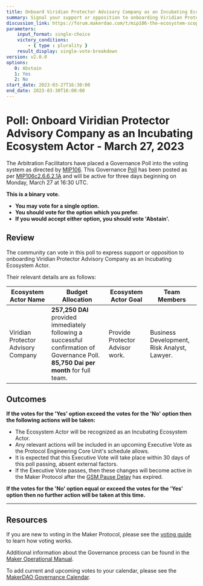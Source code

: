 ```yaml
---
title: Onboard Viridian Protector Advisory Company as an Incubating Ecosystem Actor - March 27, 2023
summary: Signal your support or opposition to onboarding Viridian Protector Advisory Company as an Incubating Ecosystem Actor.
discussion_link: https://forum.makerdao.com/t/mip106-the-ecosystem-scope-framework/19691
parameters:
    input_format: single-choice
    victory_conditions:
        - { type : plurality }
    result_display: single-vote-breakdown
version: v2.0.0
options:
   0: Abstain
   1: Yes
   2: No
start_date: 2023-03-27T16:30:00
end_date: 2023-03-30T16:00:00
---
```

# Poll: Onboard Viridian Protector Advisory Company as an Incubating Ecosystem Actor - March 27, 2023

The Arbitration Facilitators have placed a Governance Poll into the voting system as directed by [MIP106](https://mips.makerdao.com/mips/details/MIP106). This Governance [Poll](https://manual.makerdao.com/governance/governance-cycle/weekly-governance-cycle#weekly-governance-cycle-definitions-mip16c1) has been posted as per [MIP106c2.6.6.2.1A](https://mips.makerdao.com/mips/details/MIP106#6-6-current-incubating-ecosystem-actors) and will be active for three days beginning on Monday, March 27 at 16:30 UTC.

**This is a binary vote.**
- **You may vote for a single option.**
- **You should vote for the option which you prefer.**
- **If you would accept either option, you should vote 'Abstain'.**

## Review

The community can vote in this poll to express support or opposition to onboarding Viridian Protector Advisory Company as an Incubating Ecosystem Actor.

Their relevant details are as follows:

| Ecosystem Actor Name | Budget Allocation | Ecosystem Actor Goal | Team Members |
|---|---|---|---|
| Viridian Protector Advisory Company | **257,250 DAI** provided immediately following a successful confirmation of Governance Poll. **85,750 Dai per month** for full team. | Provide Protector Advisor work. | Business Development, Risk Analyst, Lawyer. |

## Outcomes

**If the votes for the 'Yes' option exceed the votes for the 'No' option then the following actions will be taken:**
* The Ecosystem Actor will be recognized as an Incubating Ecosystem Actor.
* Any relevant actions will be included in an upcoming Executive Vote as the Protocol Engineering Core Unit's schedule allows.
* It is expected that this Executive Vote will take place within 30 days of this poll passing, absent external factors.
* If the Executive Vote passes, then these changes will become active in the Maker Protocol after the [GSM Pause Delay](https://manual.makerdao.com/parameter-index/core/param-gsm-pause-delay) has expired.

**If the votes for the 'No' option equal or exceed the votes for the 'Yes' option then no further action will be taken at this time.**

---

## Resources

If you are new to voting in the Maker Protocol, please see the [voting guide](https://manual.makerdao.com/governance/voting-in-makerdao/on-chain-governance) to learn how voting works.

Additional information about the Governance process can be found in the [Maker Operational Manual](https://manual.makerdao.com).

To add current and upcoming votes to your calendar, please see the [MakerDAO Governance Calendar](https://manual.makerdao.com/makerdao/calendars/governance-calendar).
